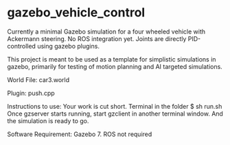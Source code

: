 # gazebo_vehicle_control

Currently a minimal Gazebo simulation for a four wheeled vehicle with Ackermann steering. No ROS integration yet. Joints are directly PID-controlled using gazebo plugins.

This project is meant to be used as a template for simplistic simulations in gazebo, primarily for testing of motion planning and AI targeted simulations.

World File:
car3.world

Plugin:
push.cpp

Instructions to use:
Your work is cut short. Terminal in the folder
$ sh run.sh
Once gzserver starts running, start gzclient in another terminal window. And the simulation is ready to go.

Software Requirement:
Gazebo 7. ROS not required
